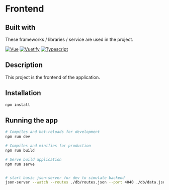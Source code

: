 # Frontend

## Built with

These frameworks / libraries / service are used in the project.

[![Vue][vue-logo]][vue-url]
[![Vuetify][vuetify-logo]][vuetify-url]
[![Typescript][typescript-logo]][typescript-url]

## Description

This project is the frontend of the application.

## Installation

```bash
npm install
```

## Running the app

```bash
# Compiles and hot-reloads for development
npm run dev

# Compiles and minifies for production
npm run build

# Serve build application
npm run serve


# start basic json-server for dev to simulate backend
json-server --watch --routes ./db/routes.json --port 4040 ./db/data.json
```

<!-- MARKDOWN LINKS & IMAGES -->

[vue-logo]: https://img.shields.io/badge/vuejs-%2335495e.svg?style=for-the-badge&logo=vuedotjs&logoColor=%234FC08D
[vue-url]: https://vuejs.org/
[vuetify-logo]: https://img.shields.io/badge/Vuetify-1867C0?style=for-the-badge&logo=vuetify&logoColor=AEDDFF
[vuetify-url]: https://vuetifyjs.com/en/
[typescript-logo]: https://img.shields.io/badge/typescript-%23007ACC.svg?style=for-the-badge&logo=typescript&logoColor=white
[typescript-url]: https://www.typescriptlang.org/
